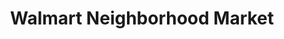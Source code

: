---
title: "Walmart Neighborhood Market"
url: /dania-beach/walmart-neighborhood-market/
shop: supermarket
---